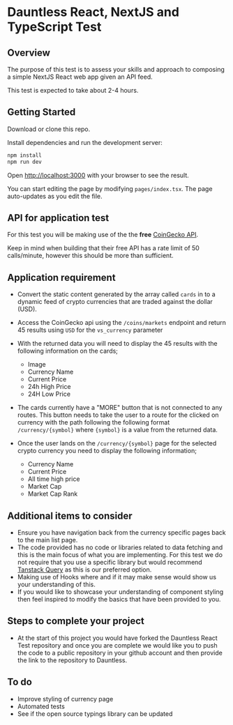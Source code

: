 # Dauntless React, NextJS and TypeScript Test

## Overview

The purpose of this test is to assess your skills and approach to composing a simple NextJS React web app given an API feed.

This test is expected to take about 2-4 hours.

## Getting Started

Download or clone this repo.

Install dependencies and run the development server:

```bash
npm install
npm run dev
```

Open [http://localhost:3000](http://localhost:3000) with your browser to see the result.

You can start editing the page by modifying `pages/index.tsx`. The page auto-updates as you edit the file.

## API for application test

For this test you will be making use of the the **free** [CoinGecko API](https://www.coingecko.com/en/api/documentation).

Keep in mind when building that their free API has a rate limit of 50 calls/minute, however this should be more than sufficient.

## Application requirement

- Convert the static content generated by the array called `cards` in to a dynamic feed of crypto currencies that are traded against the dollar (USD).

- Access the CoinGecko api using the `/coins/markets` endpoint and return 45 results using `USD` for the `vs_currency` parameter

- With the returned data you will need to display the 45 results with the following information on the cards;

  - Image
  - Currency Name
  - Current Price
  - 24h High Price
  - 24H Low Price

- The cards currently have a "MORE" button that is not connected to any routes. This button needs to take the user to a route for the clicked on currency with the path following the following format `/currency/{symbol}` where `{symbol}` is a value from the returned data.

- Once the user lands on the `/currency/{symbol}` page for the selected crypto currency you need to display the following information;
  - Currency Name
  - Current Price
  - All time high price
  - Market Cap
  - Market Cap Rank

## Additional items to consider

- Ensure you have navigation back from the currency specific pages back to the main list page.
- The code provided has no code or libraries related to data fetching and this is the main focus of what you are implementing. For this test we do not require that you use a specific library but would recommend [Tanstack Query](https://tanstack.com/query/v3/) as this is our preferred option.
- Making use of Hooks where and if it may make sense would show us your understanding of this.
- If you would like to showcase your understanding of component styling then feel inspired to modify the basics that have been provided to you.

## Steps to complete your project

- At the start of this project you would have forked the Dauntless React Test repository and once you are complete we would like you to push the code to a public repository in your github account and then provide the link to the repository to Dauntless.

## To do

- Improve styling of currency page
- Automated tests
- See if the open source typings library can be updated
